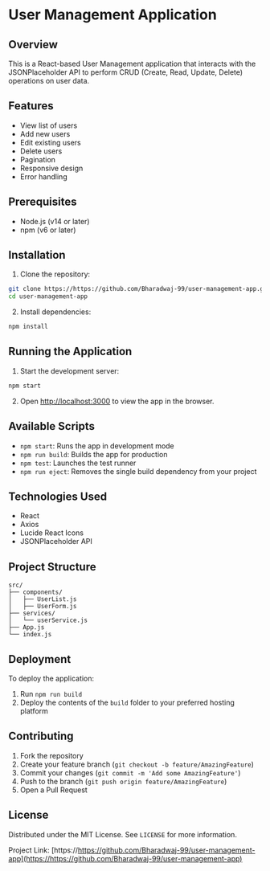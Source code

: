 # User Management Application

## Overview
This is a React-based User Management application that interacts with the JSONPlaceholder API to perform CRUD (Create, Read, Update, Delete) operations on user data.

## Features
- View list of users
- Add new users
- Edit existing users
- Delete users
- Pagination
- Responsive design
- Error handling

## Prerequisites
- Node.js (v14 or later)
- npm (v6 or later)

## Installation

1. Clone the repository:
```bash
git clone https://https://github.com/Bharadwaj-99/user-management-app.git
cd user-management-app
```

2. Install dependencies:
```bash
npm install
```

## Running the Application

1. Start the development server:
```bash
npm start
```

2. Open [http://localhost:3000](http://localhost:3000) to view the app in the browser.

## Available Scripts

- `npm start`: Runs the app in development mode
- `npm run build`: Builds the app for production
- `npm test`: Launches the test runner
- `npm run eject`: Removes the single build dependency from your project

## Technologies Used
- React
- Axios
- Lucide React Icons
- JSONPlaceholder API

## Project Structure
```
src/
├── components/
│   ├── UserList.js
│   ├── UserForm.js
├── services/
│   └── userService.js
├── App.js
└── index.js
```

## Deployment
To deploy the application:
1. Run `npm run build`
2. Deploy the contents of the `build` folder to your preferred hosting platform

## Contributing
1. Fork the repository
2. Create your feature branch (`git checkout -b feature/AmazingFeature`)
3. Commit your changes (`git commit -m 'Add some AmazingFeature'`)
4. Push to the branch (`git push origin feature/AmazingFeature`)
5. Open a Pull Request

## License
Distributed under the MIT License. See `LICENSE` for more information.



Project Link: [https://https://github.com/Bharadwaj-99/user-management-app](https://https://github.com/Bharadwaj-99/user-management-app)
```